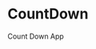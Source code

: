 # CountDown
 Count Down App
      
             
                                                             
                                                                                  
                                                                                
                                                                         
                                                           
                                      
                      
                   
    
 
   
